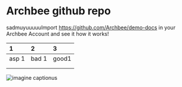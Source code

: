 # Archbee github repo

sadmuyuuuuuImport <https://github.com/Archbee/demo-docs> in your Archbee Account and see it how it works!

[]()&#x20;

| 1     | 2     | 3     |
| :---- | :---- | :---- |
| asp 1 | bad 1 | good1 |
|       |       |       |
|       |       |       |

![imagine captionus](https://archbee-image-uploads.s3.amazonaws.com/nrfszeqYgQLCrqSuXCE_0/S_IhVfLb77H5m4XPAOyQh_giphy.gif)

